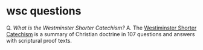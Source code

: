 # wsc questions

Q. _What is the Westminster Shorter Catechism?_
A. The [Westiminster Shorter Catechism](https://www.opc.org/sc.html) is a summary of Christian doctrine in 107 questions and answers
with scriptural proof texts.
